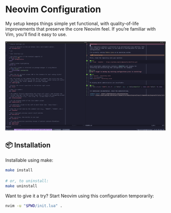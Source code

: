 # Neovim Configuration

My setup keeps things simple yet functional, with quality-of-life improvements
that preserve the core Neovim feel. If you’re familiar with Vim, you’ll find it
easy to use.

![Screenshot of Neovim open to showcase this configuration's appearance](./assets/readme-screenshot.png)

## 📦 Installation

Installable using make:

```bash
make install

# or, to uninstall:
make uninstall
```

Want to give it a try? Start Neovim using this configuration temporarily:

```bash
nvim -u "$PWD/init.lua" .
```
